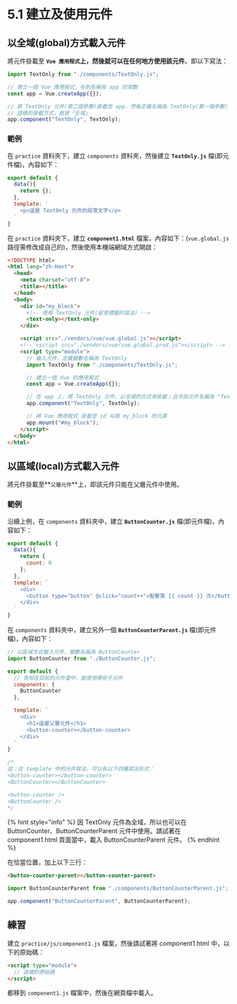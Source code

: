# 5.1 建立及使用元件

## 以全域(global)方式載入元件

將元件掛載至 **`Vue 應用程式`**上，然後**就可以在任何地方使用該元件**。即以下寫法：

```javascript
import TextOnly from "./components/TextOnly.js";

// 建立一個 Vue 應用程式，存到名稱為 app 的常數
const app = Vue.createApp({});

// 將 TextOnly 元件(第二個參數)掛載至 app，然後定義名稱為 TextOnly(第一個參數)
// 這樣的掛載方式，就是「全域」
app.component("TextOnly", TextOnly);
```



### 範例

在 `practice` 資料夾下，建立 `components` 資料夾，然後建立 **`TextOnly.js`** 檔(即元件檔)，內容如下：

```javascript
export default {
  data(){
    return {};
  },
  template: `
    <p>這是 TextOnly 元件的段落文字</p>
  `
}
```



在 `practice` 資料夾下，建立 **`component1.html`** 檔案，內容如下：(`vue.global.js` 路徑需修改成自己的)，然後使用本機端網域方式開啟：

```html
<!DOCTYPE html>
<html lang="zh-Hant">
  <head>
    <meta charset="utf-8">
    <title></title>
  </head>
  <body>
    <div id="my_block">
      <!-- 使用 TextOnly 元件(留意標籤的寫法) -->
      <text-only></text-only>
    </div>

    <script src="./vendors/vue/vue.global.js"></script>
    <!-- <script src="./vendors/vue/vue.global.prod.js"></script> -->
    <script type="module">
      // 載入元件，定義變數名稱為 TextOnly
      import TextOnly from "./components/TextOnly.js";

      // 建立一個 Vue 的應用程式
      const app = Vue.createApp({});

      // 在 app 上，將 TextOnly 元件，以全域的方式來掛載；且令該元件名稱為 "TextOnly"
      app.component("TextOnly", TextOnly);

      // 將 Vue 應用程式 掛載至 id 叫做 my_block 的元素
      app.mount("#my_block");
    </script>
  </body>
</html>
```



## 以區域(local)方式載入元件

將元件掛載至**`父層元件`**上，即該元件只能在父層元件中使用。



### 範例

沿續上例，在 `components` 資料夾中，建立 **`ButtonCounter.js`** 檔(即元件檔)，內容如下：

```javascript
export default {
  data(){
    return {
      count: 0
    };
  },
  template: `
    <div>
      <button type="button" @click="count++">點擊第 {{ count }} 次</button>
    </div>
  `
}

```

在 `components` 資料夾中，建立另外一個 **`ButtonCounterParent.js`** 檔(即元件檔)，內容如下：

```javascript
// 以區域方式載入元件，變數名稱為 ButtonCounter
import ButtonCounter from "./ButtonCounter.js";

export default {
  // 告知在目前的元件當中，能使用哪些子元件
  components: {
    ButtonCounter
  },

  template: `
    <div>
      <h1>這是父層元件</h1>
      <button-counter></button-counter>
    </div>
  `
}

/*
註：在 template 中的元件寫法，可以有以下四種寫法形式：
<button-counter></button-counter>
<ButtonCounter></ButtonCounter>

<button-counter />
<ButtonCounter />
*/
```



{% hint style="info" %}
因 TextOnly 元件為全域，所以也可以在 ButtonCounter、ButtonCounterParent 元件中使用。請試著在 component1.html 頁面當中，載入 ButtonCounterParent 元件。
{% endhint %}



在恰當位置，加上以下三行：

```html
<button-counter-parent></button-counter-parent>
```

```javascript
import ButtonCounterParent from "./components/ButtonCounterParent.js";
```

```javascript
app.component("ButtonCounterParent", ButtonCounterParent);
```



## 練習

建立 `practice/js/component1.js` 檔案，然後請試著將 component1.html 中，以下的原始碼：

```html
<script type="module">
  // 這裡的原始碼
</script>
```

都移到 `component1.js` 檔案中，然後在網頁檔中載入。

